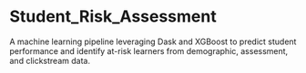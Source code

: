 # Student_Risk_Assessment
A machine learning pipeline leveraging Dask and XGBoost to predict student performance and identify at-risk learners from demographic, assessment, and clickstream data.
